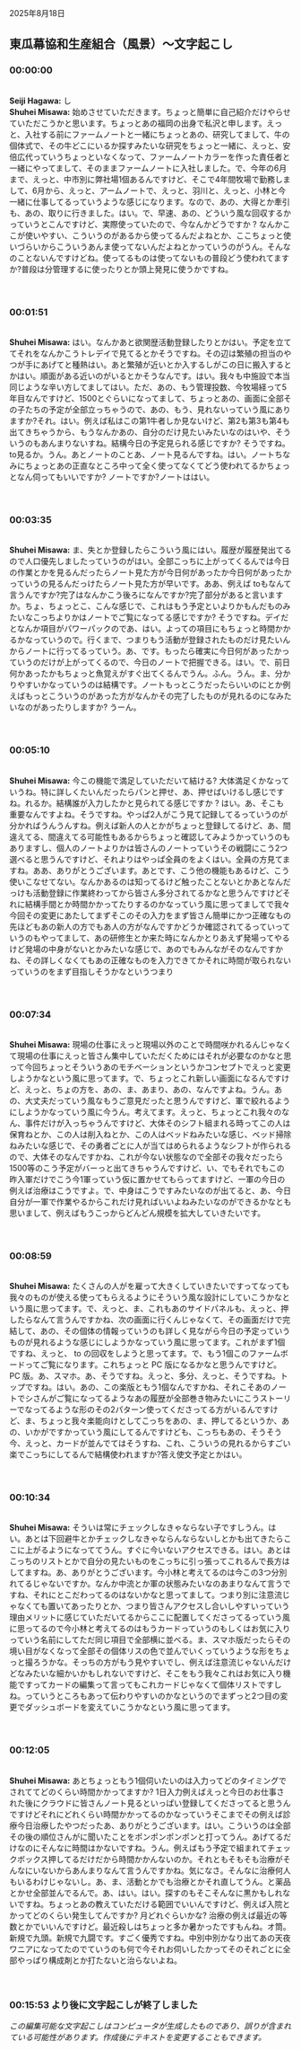 2025年8月18日

## 東瓜幕協和生産組合（風景）～文字起こし

### 00:00:00

   
**Seiji Hagawa:** し  
**Shuhei Misawa:** 始めさせていただきます。ちょっと簡単に自己紹介だけやらせていただこうかと思います。ちょっとあの福岡の出身で私沢と申します。えっと、入社する前にファームノートと一緒にちょっとあの、研究してまして、牛の個体式で、その牛どこにいるか探すみたいな研究をちょっと一緒に、えっと、安倍広代っていうちょっといなくなって、ファームノートカラーを作った責任者と一緒にやってまして、そのままファームノートに入社しました。で、今年の6月まで、えっと、中市別に弊社場1個あるんですけど、そこで4年間牧場で勤務しまして、6月から、えっと、アームノートで、えっと、羽川と、えっと、小林と今一緒に仕事してるっていうような感じになります。なので、あの、大得とか牽引も、あの、取りに行きました。はい。で、早速、あの、どういう風な回収するかっていうとこんですけど、実際使っていたので、今なんかどうですか ? なんかここが使いやすい、こういうのがあるから使ってるんだよねとか、ここちょっと使いづらいからこういうあんま使ってないんだよねとかっていうのがうん。そんなのことないんですけどね。使ってるものは使ってないもの普段どう使われてますか?普段は分管理するに使ったりとか頭上発見に使うかですね。  
   
 

### 00:01:51

   
**Shuhei Misawa:** はい。なんかあと欲関歴活動登録したりとかはい。予定を立ててそれをなんかこうトレデイで見てるとかそうですね。その辺は繁殖の担当のやつが手にあげてと種熱はい。あと繁殖が近いとか入するしがこの日に搬入するとかはい。順面がある近いのがいるとかそうなんです。はい。我々も中施設で本当同じような辛い方してましてはい。ただ、あの、もう管理投数、今牧場経って5年目なんですけど、1500とぐらいになってまして、ちょっとあの、画面に全部その子たちの予定が全部立っちゃうので、あの、もう、見れないっていう風にありますか?それ。はい。例えば私はこの第1牛者しか見ないけど、第2も第3も第4も出てきちゃうから、もうなんかあの、自分のだけ見たいみたいなのはいや、そういうのもあんまりないすね。結構今日の予定見られる感じですか? そうですね。 to見るか。うん。あとノートのことあ、ノート見るんですね。はい。ノートちなみにちょっとあの正直なところ中って全く使ってなくてどう使われてるかちょっとなん伺ってもいいですか? ノートですか?ノートははい。  
   
 

### 00:03:35

   
**Shuhei Misawa:** ま、失とか登録したらこういう風にはい。履歴が履歴発出てるので人口優先しましたっていうのがはい。全部こっちに上がってくるんでは今日の作業とかを見るんだったらノート見た方が今日何があったか今日何があったかっていうの見るんだっけたらノート見た方が早いです。ああ、例えば toもなんて言うんですか?完了はなんかこう後ろになんですか?完了部分があると言いますか。ちょ、ちょっとこ、こんな感じで、これはもう予定といよりかもんだものみたいなこっちよりかはノートでご覧になってる感じですか? そうですね。デイだとなんか項目がパワーパックのであ、はい。よっての項目にもちょっと時間かかるかなっていうので。行くまで、つまりもう活動が登録されたものだけ見たいんからノートに行ってるっていう。あ、です。もったら確実に今日何があったかっていうのだけが上がってくるので、今日のノートで把握できる。はい。で、前日何かあったかもちょっと魚覚えがすぐ出てくるんでうん。ふん。うん。ま、分かりやすいかなっていうのは結構です。ノートもっとこうだったらいいのにとか例えばもっとこういうのがあった方がなんかその完了したものが見れるのになみたいなのがあったりしますか? うーん。  
   
 

### 00:05:10

   
**Shuhei Misawa:** 今この機能で満足していただいて結ける? 大体満足くかなっていうね。特に詳しくたいんだったらパンと押せ、あ、押せばいけるし感じですね。れるか。結構誰が入力したかと見られてる感じですか ? はい。あ、そこも重要なんですよね。そうですね。やっぱ2人がこう見て記録してるっていうのが分かればうんうんすね。例えば新人の人とかがちょっと登録してるけど、あ、間違えてる、間違えてる可能性もあるからちょっと確認してみようかっていうのもありますし、個人のノートよりかは皆さんのノートっていうその戦闘にこう2つ選べると思うんですけど、それよりはやっぱ全員のをよくはい。全員の方見てますね。ああ、ありがとうございます。あとです、こう他の機能もあるけど、こう使いこなせてない。なんかあるのは知ってるけど触ったことないとかあとなんだっけも活動登録に作業終わってから皆さん多分されてるかなと思うんですけどそれに結構手間とか時間かかってたりするのかなっていう風に思ってましてで我々今回その変更にあたしてまずそこのその入力をまず皆さん簡単にかつ正確なもの先ほどもあの新人の方でもあ人の方がなんですかどうか確認されてるっていっていうのもやってまして、あの研修生とか来た時になんかとりあえず発場ってやるけど発場の中身がないとかみたいな感じで、あのでもみんながそのなんですかね、その詳しくなくてもあの正確なものを入力できてかそれに時間が取られないっていうのをまず目指しそうかなというつまり  
   
 

### 00:07:34

   
**Shuhei Misawa:** 現場の仕事にえっと現場以外のことで時間咲かれるんじゃなくて現場の仕事にえっと皆さん集中していただくためにはそれが必要なのかなと思って今回ちょっとそういうあのモチベーションというかコンセプトでえっと変更しようかなという風に思ってます。で、ちょっとこれ新しい画面になるんですけど、えっと、ちょの方を、あの、ま、あまり、あの、なんですよね。うん。あの、大丈夫だっていう風なもうご意見だったと思うんですけど、軍で絞れるようにしようかなっていう風に今うん。考えてます。えっと、ちょっとこれ我々のなん、事件だけが入っちゃうんですけど、大体そのシフト組まれる時ってこの人は保育ねとか、この人は削入ねとか、この人はベッドねみたいな感じ、ベッド掃除ねみたいな感じで、その勇者ごとに人が当てはめられるようなシフトが作られるので、大体そのなんですかね、これが今ない状態なので全部その我々だったら1500等のこう予定がバーっと出てきちゃうんですけど、い、でもそれでもこの昨入軍だけでこう今1軍っていう仮に置かせてもらってますけど、一軍の今日の例えば治療はこうですよ。で、中身はこうですみたいなのが出てると、あ、今日自分が一軍で作業やるからこれだけ見ればいいよねみたいなのができるかなとも思いまして、例えばもうこっからどんどん規模を拡大していきたいです。  
   
 

### 00:08:59

   
**Shuhei Misawa:** たくさんの人がを雇って大きくしていきたいですってなっても我々のものが使える使ってもらえるようにそういう風な設計にしていこうかなという風に思ってます。で、えっと、ま、これもあのサイドパネルも、えっと、押したらなんて言うんですかね、次の画面に行くんじゃなくて、その画面だけで完結して、あの、その個体の情報っていうのも詳しく見ながら今日の予定っていうものが見れるような感じにしようかなっていう風に思ってます。これがまず1個ですね、えっと、 to の回収をしようと思ってます。で、もう1個このファームボードってご覧になります。これちょっと PC 版になるかなと思うんですけど。 PC 版。あ、スマホ。あ、そうですね。えっと、多分、えっと、そうですね。トップですね。はい。あの、この楽版ともう1個なんですかね、それこそあのノートでシさんがご覧になってるようなあの履歴が全部巻き物みたいにこうストーリーでなってるような形のその2パターン使ってくださってる方がいるんですけど、ま、ちょっと我々楽能向けとしてこっちをあの、ま、押してるというか、あの、いかがですかっていう風にしてるんですけども、こっちもあの、そうそう今、えっと、カードが並んでてはそうすね、これ、こういうの見れるからすごい楽でこっちにしてるんで結構使われますか?答え使文予定とかはい。  
   
 

### 00:10:34

   
**Shuhei Misawa:** そういは常にチェックしなきゃならない子ですしうん。はい。あとは下回避牛とかチェックしなきゃならんならないしとかも出てきたらここに上がるようになっててうん。すぐに今いないアクセスできる。はい。あとはこっちのリストとかで自分の見たいものをこっちに引っ張ってこれるんで長方はしてますね。あ、ありがとうございます。今小林と考えてるのは今この3つ分別れてるじゃないですか。なんか中流とか軍の状態みたいなのあまりなんて言うですね、それにとこだわってるのはないかなと思ってまして。つまり別に注意流じゃなくても置いてあったりとか、つまり皆さんアクセスし合いしやすいっていう理由メリットに感じていただいてるからここに配置してくださってるっていう風に思ってるので今小林と考えてるのはもうカードっていうのもしくはお気に入りっていう名前にしてただ同じ項目で全部横に並べる。ま、スマホ版だったらその境い目がなくなって全部その個体リスの色で並んでいくっていうような形をちょっと撮ろうかな。そっちの方がもう見やすいでし、例えば注意流じゃないんだけどなみたいな細かいかもしれないですけど、そこをもう我々これはお気に入り機能ですってカードの編集って言ってもこれカードじゃなくて個体リストですしね。っていうところもあって伝わりやすいのかなというのでまずっと2つ目の変更でダッシュボードを変えていこうかなという風に思ってます。  
   
 

### 00:12:05

   
**Shuhei Misawa:** あとちょっともう1個伺いたいのは入力ってどのタイミングでされててどのくらい時間かかってますか? 1日入力例えばえっと今日のお仕事された後にクラウドに皆さんノート見るといっぱい登録してくださってると思うんですけどそれにどれくらい時間かかってるのかなっていうそこまでその例えば診療今日治療したやつだったあ、ありがとうございます。はい。こういうのは全部その後の順位さんがに聞いたことをポンポンポンポンと打ってうん。あげてるだけなのにそんなに時間はかないですね。うん。例えばもう予定で組まれてチェックボックス押してるだけだから時間かかんないのか。それともそもそも治療がそんなにいないからあんまりなんて言うんですかね。気になさ。そんなに治療何人もいるわけじゃないし。あ、ま、活動とかでも治療とかそれ直してうん。と薬品とかせ全部並んでるんで。あ、はい。はい。探すのもそこそんなに黒かもしれないですね。ちょっとあの教えていただける範囲でいいんですけど、例えば入院とかってどのくらい発生してんですか? 月どれぐらいかな? 治療の例えば最近の等数とかでいいんですけど。最近殺しはちょっと多か暑かったですもんね。オ筒。新規で九頭。新規で九闘です。すごく優秀ですね。中別中別かなり出てあの天夜ワニアになってたのでていうのも何で今それお伺いしたかってそのそれごとに全部やっぱり構成剤とか打たないと治らないよね。  
   
 

### 00:15:53 より後に文字起こしが終了しました

*この編集可能な文字起こしはコンピュータが生成したものであり、誤りが含まれている可能性があります。作成後にテキストを変更することもできます。*